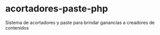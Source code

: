 # acortadores-paste-php
 Sistema de acortadores y paste para brindar ganancias a creadores de contenidos
